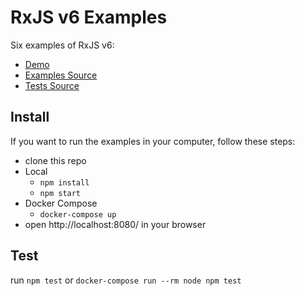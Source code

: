 # RxJS v6 Examples

Six examples of RxJS v6:

* [Demo](https://albert-gonzalez.github.io/rxjs-examples/)
* [Examples Source](https://github.com/albert-gonzalez/rxjs-examples/tree/master/src/js/examples)
* [Tests Source](https://github.com/albert-gonzalez/rxjs-examples/tree/master/test/js/examples)

## Install

If you want to run the examples in your computer, follow these steps:
* clone this repo
* Local
    * `npm install`
    * `npm start`
* Docker Compose
    * `docker-compose up`
* open http://localhost:8080/ in your browser

## Test

run `npm test` or `docker-compose run --rm node npm test`
